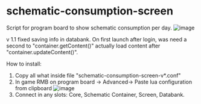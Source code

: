 # schematic-consumption-screen

Script for program board to show schematic consumption per day.
![image](https://user-images.githubusercontent.com/125310231/222208826-2593bf46-af1e-4d48-8494-0a16a5d56a3e.png)

v 1.1 fixed saving info in databank. On first launch after login, was need a second to "container.getContent()" actually load content after "container.updateContent()".

How to install:
  1. Copy all what inside file "schematic-consumption-screen-v*.conf"
  2. In game RMB on program board -> Advanced-> Paste lua configuration from clipboard
  ![image](https://user-images.githubusercontent.com/125310231/222208582-c87e343f-df30-478e-ab89-f3b3d77da354.png)
  4. Connect in any slots: Core, Schematic Container, Screen, Databank.
